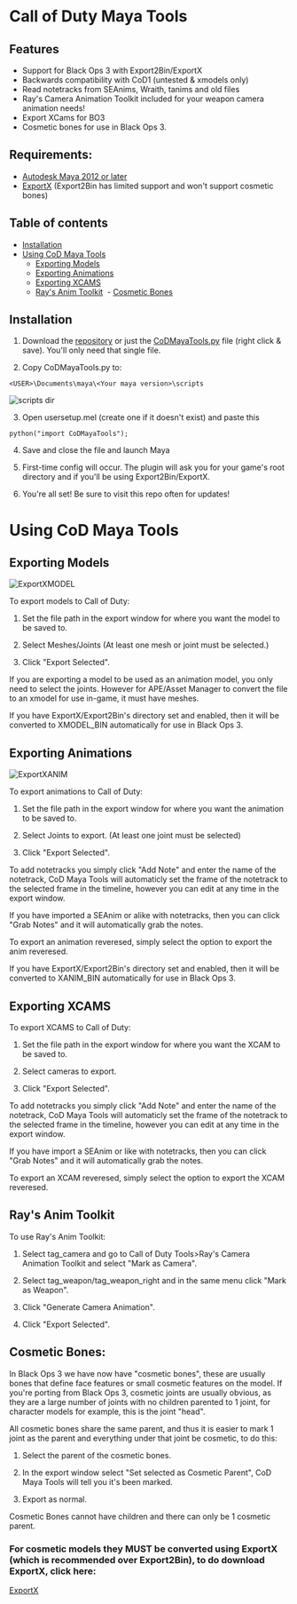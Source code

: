 # Call of Duty Maya Tools

## Features
* Support for Black Ops 3 with Export2Bin/ExportX
* Backwards compatibility with CoD1 (untested & xmodels only)
* Read notetracks from SEAnims, Wraith, tanims and old files
* Ray's Camera Animation Toolkit included for your weapon camera animation needs!
* Export XCams for BO3
* Cosmetic bones for use in Black Ops 3.

## Requirements:

* [Autodesk Maya 2012 or later](http://autodesk.com/maya)
* [ExportX](http://aviacreations.com/wraith/#utilities-view) (Export2Bin has limited support and won't support cosmetic bones)

## Table of contents
- [Installation](#installation)
- [Using CoD Maya Tools](#using-cod-maya-tools)
  - [Exporting Models](#exporting-models)
  - [Exporting Animations](#exporting-animations)
  - [Exporting XCAMS](#exporting-xcams)
  - [Ray's Anim Toolkit](#rays-anim-toolkit)
  - [Cosmetic Bones](#cosmetic-bones)


## Installation
1) Download the [repository](https://github.com/Ray1235/CoDMayaTools/archive/master.zip) or just the [CoDMayaTools.py](https://raw.githubusercontent.com/Ray1235/CoDMayaTools/master/CoDMayaTools.py) file (right click & save). You'll only need that single file.

2) Copy CoDMayaTools.py to:

```
<USER>\Documents\maya\<Your maya version>\scripts
```

![scripts dir](http://i.imgur.com/UZdXYN1.png)

3) Open usersetup.mel (create one if it doesn't exist) and paste this

```
python("import CoDMayaTools");
```

4) Save and close the file and launch Maya

5) First-time config will occur. The plugin will ask you for your game's root directory and if you'll be using Export2Bin/ExportX.

6) You're all set! Be sure to visit this repo often for updates!

# Using CoD Maya Tools
## Exporting Models
![ExportXMODEL](http://i.imgur.com/aW0gTZL.png)

To export models to Call of Duty:

1) Set the file path in the export window for where you want the model to be saved to.

2) Select Meshes/Joints (At least one mesh or joint must be selected.)

3) Click "Export Selected".

If you are exporting a model to be used as an animation model, you only need to select the joints. However for APE/Asset Manager to convert the file to an xmodel for use in-game, it must have meshes.

If you have ExportX/Export2Bin's directory set and enabled, then it will be converted to XMODEL_BIN automatically for use in Black Ops 3.

## Exporting Animations
![ExportXANIM](http://i.imgur.com/ZU6qqgD.jpg)

To export animations to Call of Duty:

1) Set the file path in the export window for where you want the animation to be saved to.

2) Select Joints to export. (At least one joint must be selected)

3) Click "Export Selected".

To add notetracks you simply click "Add Note" and enter the name of the notetrack, CoD Maya Tools will automaticly set the frame of the notetrack to the selected frame in the timeline, however you can edit at any time in the export window.

If you have imported a SEAnim or alike with notetracks, then you can click "Grab Notes" and it will automatically grab the notes.

To export an animation reveresed, simply select the option to export the anim reveresed. 

If you have ExportX/Export2Bin's directory set and enabled, then it will be converted to XANIM_BIN automatically for use in Black Ops 3.

## Exporting XCAMS

To export XCAMS to Call of Duty:

1) Set the file path in the export window for where you want the XCAM to be saved to.

2) Select cameras to export.

3) Click "Export Selected".

To add notetracks you simply click "Add Note" and enter the name of the notetrack, CoD Maya Tools will automaticly set the frame of the notetrack to the selected frame in the timeline, however you can edit at any time in the export window.

If you have import a SEAnim or like with notetracks, then you can click "Grab Notes" and it will automatically grab the notes.

To export an XCAM reveresed, simply select the option to export the XCAM reveresed. 

## Ray's Anim Toolkit

To use Ray's Anim Toolkit:

1) Select tag_camera and go to Call of Duty Tools>Ray's Camera Animation Toolkit and select "Mark as Camera".

2) Select tag_weapon/tag_weapon_right and in the same menu click "Mark as Weapon".

3) Click "Generate Camera Animation".

3) Click "Export Selected".

## Cosmetic Bones:

In Black Ops 3 we have now have "cosmetic bones", these are usually bones that define face features or small cosmetic features on the model. If you're porting from Black Ops 3, cosmetic joints are usually obvious, as they are a large number of joints with no children parented to 1 joint, for character models for example, this is the joint "head".

All cosmetic bones share the same parent, and thus it is easier to mark 1 joint as the parent and everything under that joint be cosmetic, to do this:

1) Select the parent of the cosmetic bones.

2) In the export window select "Set selected as Cosmetic Parent", CoD Maya Tools will tell you it's been marked.

3) Export as normal.

Cosmetic Bones cannot have children and there can only be 1 cosmetic parent.

### For cosmetic models they MUST be converted using ExportX (which is recommended over Export2Bin), to do download ExportX, click here:

[ExportX](http://aviacreations.com/wraith/#utilities-view)
